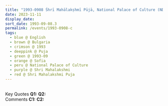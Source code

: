 ```yaml
---
title: "1993-0908 Śhrī Mahālakṣhmī Pūjā, National Palace of Culture (NDK), Boulevard Bulgaria, 1463 NDK, Sofia, Bulgaria"
date: 2023-11-11
display_date: 
sort_date: 1993-09-08.3
permalink: /events/1993-0908-c
tags:
  - blue @ English
  - brown @ Bulgaria
  - crimson @ 1993
  - deeppink @ Puja
  - green @ 1993-09
  - orange @ Sofia
  - peru @ National Palace of Culture
  - purple @ Shri Mahalakshmi
  - red @ Shri Mahalakshmi Puja  
---
```


<br>

<wave-list>
  <list-title color="DarkSeaGreen" width="55">Key Quotes</list-title>
  <list-item color="BlanchedAlmond" width="280"><b>Q1:</b> <i></i></list-item>
  <list-item color="Lavender" width="280"><b>Q2:</b> <i></i></list-item>
</wave-list>

<br>

<wave-list>
  <list-title color="DarkSeaGreen" width="55">Comments</list-title>
  <list-item color="BlanchedAlmond" width="280"><b>C1:</b> <i></i></list-item>
  <list-item color="Lavender" width="280"><b>C2:</b> <i></i></list-item>
</wave-list>